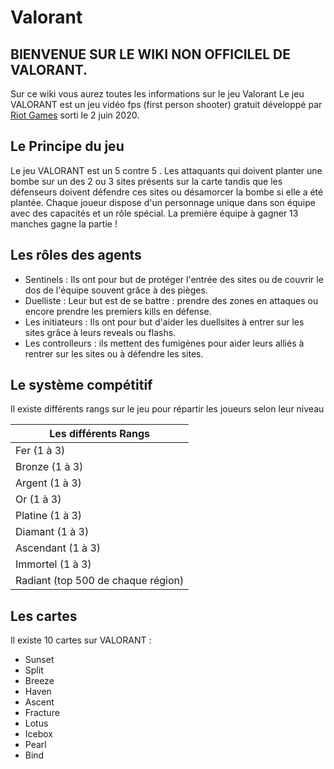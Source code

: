 # Valorant

## **BIENVENUE SUR LE WIKI NON OFFICILEL DE VALORANT.**

Sur ce wiki vous aurez toutes les informations sur le jeu Valorant
Le jeu VALORANT est un jeu vidéo fps (first person shooter) gratuit développé par [Riot Games](https://www.riotgames.com/fr) sorti le 2 juin 2020.


## **Le Principe du jeu**

Le jeu VALORANT est un 5 contre 5 . Les attaquants qui doivent planter une bombe sur un des 2 ou 3 sites présents sur la carte tandis que les 
défenseurs doivent défendre ces sites ou désamorcer la bombe si elle a été plantée. 
Chaque joueur dispose d'un personnage unique dans son équipe avec des capacités et un rôle spécial. 
La première équipe à gagner 13 manches gagne la partie !

## Les rôles des agents 

- Sentinels : Ils ont pour but de protéger l'entrée des sites ou de couvrir le dos de l'équipe souvent grâce à des pièges.
- Duelliste : Leur but est de se battre : prendre des zones en attaques ou encore prendre les premiers kills en défense.
- Les initiateurs : Ils ont pour but d'aider les duellsites à entrer sur les sites grâce à leurs reveals ou flashs.
- Les controlleurs : ils mettent des fumigènes pour aider leurs alliés à rentrer sur les sites ou à défendre les sites.

## Le système compétitif 

Il existe différents rangs sur le jeu pour répartir les joueurs selon leur niveau

|Les différents Rangs|
|--------------------|
|     Fer (1 à 3)    |
|   Bronze (1 à 3)   | 
|   Argent (1 à 3)   | 
|     Or (1 à 3)     | 
|   Platine (1 à 3)  | 
|   Diamant (1 à 3)  | 
|  Ascendant (1 à 3) |
|  Immortel (1 à 3)  |
|Radiant (top 500 de chaque région)|

## Les cartes

 Il existe 10 cartes sur VALORANT :

 - Sunset
 - Split
 - Breeze
 - Haven
 - Ascent
 - Fracture
 - Lotus
 - Icebox
 - Pearl
 - Bind

   
